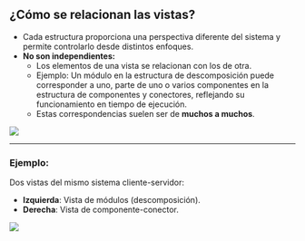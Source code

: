 
## ¿Cómo se relacionan las vistas?

- Cada estructura proporciona una perspectiva diferente del sistema y permite controlarlo desde distintos enfoques.  
- **No son independientes:**  
  - Los elementos de una vista se relacionan con los de otra.  
  - Ejemplo: Un módulo en la estructura de descomposición puede corresponder a uno, parte de uno o varios componentes en la estructura de componentes y conectores, reflejando su funcionamiento en tiempo de ejecución.  
  - Estas correspondencias suelen ser de **muchos a muchos**.

![](https://lh7-rt.googleusercontent.com/docsz/AD_4nXfWxs4jthmqPCw4m4NnmAe8tY5wZ2_uKy6UbDoF7H9ILTFZqS1RQC_gyjZLBnj-G51GGi_C3Tl1_R2YApA1nytMcxCdxuRom4ggsBZT2OHYAFeDZrk1e29ddMhRrsiKHEvAEs_WgQ?key=VReuh94fGGpJZLGsXsGdUQ)

---

### Ejemplo:
Dos vistas del mismo sistema cliente-servidor:
- **Izquierda**: Vista de módulos (descomposición).  
- **Derecha**: Vista de componente-conector.

![](https://lh7-rt.googleusercontent.com/docsz/AD_4nXd4E-MEJuq4O9rZgwROhm0eIEG5-U5_StZ2Dlirj2flWBX5oUrWXzgCBgK1Qo78O7rIg4D1nrSbq6MWEi7lDRzmQVc7HSqB1oCRxKz3UZ9qILg36p5NKuwKaeUKHa_V9K2l-XJi_vg5uqOJLJwMfscIBJ--?key=VReuh94fGGpJZLGsXsGdUQ)
